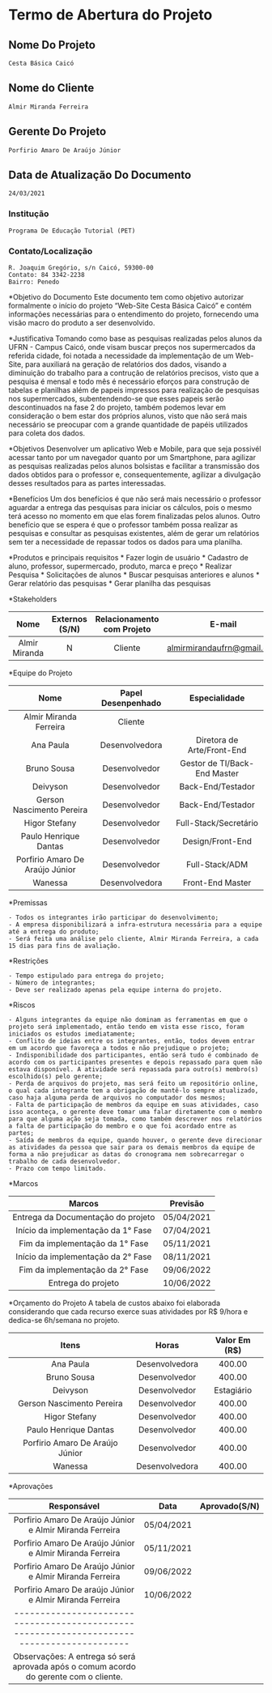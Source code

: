 # Termo de Abertura do Projeto

## Nome Do Projeto
    Cesta Básica Caicó

## Nome do Cliente
    Almir Miranda Ferreira

## Gerente Do Projeto
    Porfirio Amaro De Araújo Júnior

## Data de Atualização Do Documento
    24/03/2021

### Institução
    Programa De Educação Tutorial (PET)
    
### Contato/Localização
    R. Joaquim Gregório, s/n Caicó, 59300-00
    Contato: 84 3342-2238
    Bairro: Penedo

*Objetivo do Documento
    Este documento tem como objetivo autorizar formalmente o início do projeto “Web-Site Cesta Básica Caicó” e contém informações necessárias para o entendimento do projeto, fornecendo uma visão macro do produto a ser desenvolvido.

*Justificativa 
    Tomando como base as pesquisas realizadas pelos alunos da UFRN - Campus Caicó, onde visam buscar preços nos supermercados da referida cidade, foi notada a necessidade da implementação de um Web-Site, para auxiliará na geração de relatórios dos dados, visando a diminuição do trabalho para a contrução de relatórios precisos, visto que a pesquisa é mensal e todo mês é necessário eforços para construção de tabelas e planilhas além de papeis impressos para realização de pesquisas nos supermercados, subentendendo-se que esses papeis serão descontinuados na fase 2 do projeto, também podemos levar em consideração o bem estar dos próprios alunos, visto que não será mais necessário se preocupar com a grande quantidade de papéis utilizados para coleta dos dados.

*Objetivos
    Desenvolver um aplicativo Web e Mobile, para que seja possivél acessar tanto por um navegador quanto por um Smartphone, para agilizar as pesquisas realizadas pelos alunos bolsistas e facilitar a transmissão dos dados obtidos para o professor e, consequentemente, agilizar a divulgação desses resultados para as partes interessadas.

*Benefícios 
    Um dos benefícios é que não será mais necessário o professor aguardar a entrega das pesquisas para iniciar os cálculos, pois o mesmo terá acesso no momento em que elas forem finalizadas pelos alunos. Outro benefício que se espera é que o professor também possa realizar as pesquisas e consultar as pesquisas existentes, além de gerar um relatórios sem ter a necessidade de repassar todos os dados para uma planilha.

*Produtos e principais requisitos
    * Fazer login de usuário
    * Cadastro de aluno, professor, supermercado, produto, marca e preço
    * Realizar Pesquisa
    * Solicitações de alunos
    * Buscar pesquisas anteriores e alunos
    * Gerar relatório das pesquisas
    * Gerar planilha das pesquisas

*Stakeholders

| Nome          | Externos (S/N)   | Relacionamento com Projeto | E-mail                     |
| :-----------: | :--------------: | :------------------------: | :------------------------: |
| Almir Miranda | N                | Cliente                    | almirmirandaufrn@gmail.com |

*Equipe do Projeto

| Nome                            | Papel Desenpenhado | Especialidade                |
| :-----------------------------: | :----------------: | :--------------------------: |
| Almir Miranda Ferreira          | Cliente            |                              |
| Ana Paula                       | Desenvolvedora     | Diretora de Arte/Front-End   |
| Bruno Sousa                     | Desenvolvedor      | Gestor de TI/Back-End Master |
| Deivyson                        | Desenvolvedor      | Back-End/Testador            |
| Gerson Nascimento Pereira       | Desenvolvedor      | Back-End/Testador            |
| Higor Stefany                   | Desenvolvedor      | Full-Stack/Secretário        |
| Paulo Henrique Dantas           | Desenvolvedor      | Design/Front-End             |
| Porfirio Amaro De Araújo Júnior | Desenvolvedor      | Full-Stack/ADM               |
| Wanessa                         | Desenvolvedora     | Front-End Master             |

*Premissas

    - Todos os integrantes irão participar do desenvolvimento;
    - A empresa disponibilizará a infra-estrutura necessária para a equipe até a entrega do produto;
    - Será feita uma análise pelo cliente, Almir Miranda Ferreira, a cada 15 dias para fins de avaliação.

*Restrições

    - Tempo estipulado para entrega do projeto;
    - Número de integrantes;
    - Deve ser realizado apenas pela equipe interna do projeto.

*Riscos

    - Alguns integrantes da equipe não dominam as ferramentas em que o projeto será implementado, então tendo em vista esse risco, foram iniciados os estudos imediatamente;
    - Conflito de ideias entre os integrantes, então, todos devem entrar em um acordo que favoreça a todos e não prejudique o projeto;
    - Indisponibilidade dos participantes, então será tudo é combinado de acordo com os participantes presentes e depois repassado para quem não estava disponível. A atividade será repassada para outro(s) membro(s) escolhido(s) pelo gerente;
    - Perda de arquivos do projeto, mas será feito um repositório online, o qual cada integrante tem a obrigação de mantê-lo sempre atualizado, caso haja alguma perda de arquivos no computador dos mesmos;
    - Falta de participação de membros da equipe em suas atividades, caso isso aconteça, o gerente deve tomar uma falar diretamente com o membro para que alguma ação seja tomada, como também descrever nos relatórios a falta de participação do membro e o que foi acordado entre as partes;
    - Saída de membros da equipe, quando houver, o gerente deve direcionar as atividades da pessoa que sair para os demais membros da equipe de forma a não prejudicar as datas do cronograma nem sobrecarregar o trabalho de cada desenvolvedor.
    - Prazo com tempo limitado.

*Marcos

| Marcos                             | Previsão   |
| :--------------------------------: | :--------: |
| Entrega da Documentação do projeto | 05/04/2021 |
| Início da implementação da 1° Fase | 07/04/2021 |
| Fim da implementação da 1° Fase    | 05/11/2021 |
| Início da implementação da 2° Fase | 08/11/2021 |
| Fim da implementação da 2° Fase    | 09/06/2022 |
| Entrega do projeto                 | 10/06/2022 |

*Orçamento do Projeto
    A tabela de custos abaixo foi elaborada considerando que cada recurso exerce suas atividades por R$ 9/hora e dedica-se 6h/semana no projeto.

| Itens                           | Horas              | Valor Em (R$)              |
| :-----------------------------: | :----------------: | :------------------------: |
| Ana Paula                       | Desenvolvedora     | 400.00                     |
| Bruno Sousa                     | Desenvolvedor      | 400.00                     |
| Deivyson                        | Desenvolvedor      | Estagiário                 |
| Gerson Nascimento Pereira       | Desenvolvedor      | 400.00                     |
| Higor Stefany                   | Desenvolvedor      | 400.00                     |
| Paulo Henrique Dantas           | Desenvolvedor      | 400.00                     |
| Porfirio Amaro De Araújo Júnior | Desenvolvedor      | 400.00                     |
| Wanessa                         | Desenvolvedora     | 400.00                     |


*Aprovações

| Responsável                                              | Data        | Aprovado(S/N)     |
| :------------------------------------------------------: | :---------: | :---------------: |
| Porfirio Amaro De Araújo Júnior e Almir Miranda Ferreira | 05/04/2021  |                   |
| Porfirio Amaro De Araújo Júnior e Almir Miranda Ferreira | 05/11/2021  |                   |
| Porfirio Amaro De Araújo Júnior e Almir Miranda Ferreira | 09/06/2022  |                   |
| Porfirio Amaro De araújo Júnior e Almir Miranda Ferreira | 10/06/2022  |                   |
| ------------------------------------------------------------------------------------------ |
| Observações: A entrega só será aprovada após o comum acordo do gerente com o cliente.      | 

